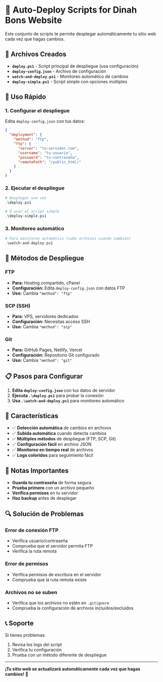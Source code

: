 # 🚀 Auto-Deploy Scripts for Dinah Bons Website

Este conjunto de scripts te permite desplegar automáticamente tu sitio web cada vez que hagas cambios.

## 📁 Archivos Creados

- **`deploy.ps1`** - Script principal de despliegue (usa configuración)
- **`deploy-config.json`** - Archivo de configuración
- **`watch-and-deploy.ps1`** - Monitoreo automático de cambios
- **`deploy-simple.ps1`** - Script simple con opciones múltiples

## 🚀 Uso Rápido

### 1. Configurar el despliegue

Edita `deploy-config.json` con tus datos:

```json
{
  "deployment": {
    "method": "ftp",
    "ftp": {
      "server": "tu-servidor.com",
      "username": "tu-usuario",
      "password": "tu-contraseña",
      "remotePath": "/public_html/"
    }
  }
}
```

### 2. Ejecutar el despliegue

```powershell
# Desplegar una vez
.\deploy.ps1

# O usar el script simple
.\deploy-simple.ps1
```

### 3. Monitoreo automático

```powershell
# Para monitoreo automático (sube archivos cuando cambien)
.\watch-and-deploy.ps1
```

## 🔧 Métodos de Despliegue

### FTP
- **Para:** Hosting compartido, cPanel
- **Configuración:** Edita `deploy-config.json` con datos FTP
- **Uso:** Cambia `"method": "ftp"`

### SCP (SSH)
- **Para:** VPS, servidores dedicados
- **Configuración:** Necesitas acceso SSH
- **Uso:** Cambia `"method": "scp"`

### Git
- **Para:** GitHub Pages, Netlify, Vercel
- **Configuración:** Repositorio Git configurado
- **Uso:** Cambia `"method": "git"`

## 📋 Pasos para Configurar

1. **Edita `deploy-config.json`** con tus datos de servidor
2. **Ejecuta `.\deploy.ps1`** para probar la conexión
3. **Usa `.\watch-and-deploy.ps1`** para monitoreo automático

## 🎯 Características

- ✅ **Detección automática** de cambios en archivos
- ✅ **Subida automática** cuando detecta cambios
- ✅ **Múltiples métodos** de despliegue (FTP, SCP, Git)
- ✅ **Configuración fácil** en archivo JSON
- ✅ **Monitoreo en tiempo real** de archivos
- ✅ **Logs coloridos** para seguimiento fácil

## 🚨 Notas Importantes

- **Guarda tu contraseña** de forma segura
- **Prueba primero** con un archivo pequeño
- **Verifica permisos** en tu servidor
- **Haz backup** antes de desplegar

## 🔍 Solución de Problemas

### Error de conexión FTP
- Verifica usuario/contraseña
- Comprueba que el servidor permita FTP
- Verifica la ruta remota

### Error de permisos
- Verifica permisos de escritura en el servidor
- Comprueba que la ruta remota existe

### Archivos no se suben
- Verifica que los archivos no estén en `.gitignore`
- Comprueba la configuración de archivos incluidos/excluidos

## 📞 Soporte

Si tienes problemas:
1. Revisa los logs del script
2. Verifica tu configuración
3. Prueba con un método diferente de despliegue

---

**¡Tu sitio web se actualizará automáticamente cada vez que hagas cambios!** 🎉

